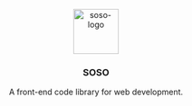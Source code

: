 <p align="center">
  
  <a href="#">
    <img src="https://cdn.rawgit.com/tatwd/soso/master/assets/img/soso-logo.svg" alt="soso-logo" height="80px">
  </a>

  <h3 align="center">SOSO</h3>
  
  <p align="center">
    A front-end code library for web development.
  <p>

</p>